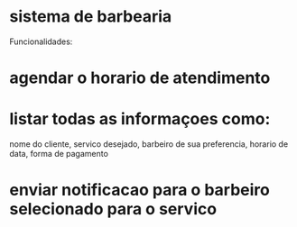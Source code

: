 # sistema de barbearia
Funcionalidades:
# agendar o horario de atendimento
# listar todas as informaçoes como:
nome do cliente,
servico desejado,
barbeiro de sua preferencia,
horario de data,
forma de pagamento
# enviar notificacao para o barbeiro selecionado para o servico
  
